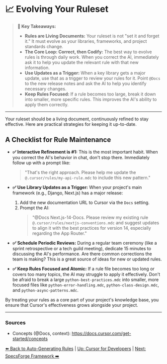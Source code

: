 # 📈 Evolving Your Ruleset

> **🔑 Key Takeaways:**
> 
> - **Rules are Living Documents:** Your ruleset is not "set it and forget it." It must evolve as your libraries, frameworks, and project standards change.
> - **The Core Loop: Correct, then Codify:** The best way to evolve rules is through daily work. When you correct the AI, immediately ask it to help you update the relevant rule with that new information.
> - **Use Updates as a Trigger:** When a key library gets a major update, use that as a trigger to review your rules for it. Point `@Docs` to the new release notes and ask the AI to help you identify necessary changes.
> - **Keep Rules Focused:** If a rule becomes too large, break it down into smaller, more specific rules. This improves the AI's ability to apply them correctly.

---

Your ruleset should be a living document, continuously refined to stay effective. Here are practical strategies for keeping it up-to-date.

## A Checklist for Rule Maintenance

-   **✅ Interactive Refinement is #1:** This is the most important habit. When you correct the AI's behavior in chat, don't stop there. Immediately follow up with a prompt like:
    > "That's the right approach. Please help me update the `@.cursor/rules/my-api-rule.mdc` to include this new pattern."

-   **✅ Use Library Updates as a Trigger:** When your project's main framework (e.g., Django, Next.js) has a major release:
    1.  Add the new documentation URL to Cursor via the `Docs` setting.
    2.  Prompt the AI:
        > "@Docs Next.js-14-Docs. Please review my existing rule `@.cursor/rules/nextjs-conventions.mdc` and suggest updates to align it with the best practices for version 14, especially regarding the App Router."

-   **✅ Schedule Periodic Reviews:** During a regular team ceremony (like a sprint retrospective or a tech guild meeting), dedicate 15 minutes to discussing the AI's performance. Are there common corrections the team is making? This is a great source of ideas for new or updated rules.

-   **✅ Keep Rules Focused and Atomic:** If a rule file becomes too long or covers too many topics, the AI may struggle to apply it effectively. Don't be afraid to break a large `python-best-practices.mdc` into smaller, more focused files like `python-error-handling.mdc`, `python-class-design.mdc`, and `python-async-patterns.mdc`.

By treating your rules as a core part of your project's knowledge base, you ensure that Cursor's effectiveness grows alongside your project.

---

### Sources

- Concepts (@Docs, context): https://docs.cursor.com/get-started/concepts

[⬅️ Back to Auto-Generating Rules](./02b-Auto-Generating-Rules-from-Docs.md) | [Up: Cursor for Developers](../README.md) | [Next: SpecsForge Framework ➡️](../03-The-SpecsForge-Framework.md) 